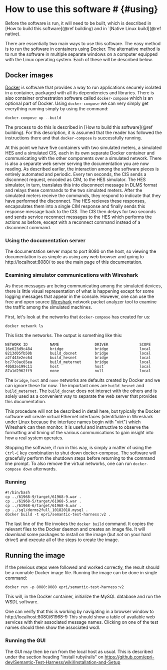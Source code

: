 # How to use this software # {#using}

Before the software is run, it will need to be built, which is described in [How to build this software](@ref building) and in `[Native Linux build](@ref native).

There are essentially two main ways to use this software.  The easy method is to run the software in containers using Docker.  The alternative method is to run the software in multiple separate windows on a computer equipped with the Linux operating system.  Each of these will be described below.  

## Docker images ##
[Docker](https://docs.docker.com/) is software that provides a way to run applications securely isolated in a container, packaged with all its dependencies and libraries.  There is also container orchestration software called `docker-compose` which is an optional part of Docker.  Using `docker-compose` we can very simply get everything running simply by using the command:

    docker-compose up --build

The process to do this is described in [How to build this software](@ref building).  For this description, it is assumed that the reader has followed the instructions there and that `docker-compose` is successfully running. 

At this point we have five containers with two simulated meters, a simulated HES and a simulated CIS, each in its own separate Docker container and communicating with the other components over a simulated network.  There is also a separate web server serving the documentation you are now reading.  As described earlier, the interaction among the software pieces is entirely automated and periodic.  Every ten seconds, the CIS sends a disconnect request, encoded as CIM, to the HES simulator.  The HES simulator, in turn, translates this into disconnect message in DLMS format and relays these commands to the two simulated meters.  After the simulated meters receive the commands, they respond to indicate that they have performed the disconnect.  The HES recieves these responses, encapsulates them into a single CIM response and finally sends this response message back to the CIS.  The CIS then delays for two seconds and sends service reconnect messages to the HES which performs the actions as before, except with a reconnect command instead of a disconnect command.

### Using the documentation server
The documentation server maps to port 8080 on the host, so viewing the documentation is as simple as using any web browser and going to http://localhost:8080/ to see the main page of this documentation.

### Examining simulator communications with Wireshark
As these messages are being communicating among the simulated devices, there is little visual representation of what is happening except for some logging messages that appear in the console.  However, one can use the free and open source [Wireshark](https://www.wireshark.org/#download) network packet analyzer tool to examine the traffic among the simulated machines.  

First, let's look at the networks that `docker-compose` has created for us:

    docker network ls

This lists the networks.  The output is something like this:

    NETWORK ID          NAME                DRIVER              SCOPE
    16e623d9c484        bridge              bridge              local
    8213d05fb50b        build_docnet        bridge              local
    a2f443e2ec64        build_hesnet        bridge              local
    bc77c8ac85ea        build_meternet      bridge              local
    40b82e199c11        host                host                local
    87a1d2962ff9        none                null                local

The `bridge`, `host` and `none` networks are defaults created by Docker and we can ignore these for now.  The important ones are `build_hesnet` and `build_meternet`.  The `build_docnet` does not interact with the others and is solely used as a convenient way to separate the web server that provides this documentation.



This procedure will not be described in detail here, but typically the Docker software will create virtual Ethernet interfaces (identifiable in Wireshark under Linux because the interface names begin with "virt") which Wireshark can then monitor.  It is useful and instructive to observe the formatting and timing of the various communications to gain insight into how a real system operates.

Stopping the software, if run in this way, is simply a matter of using the `Ctrl-C` key combination to shut down docker-compose.  The software will gracefully perform the shutdown steps before returning to the command line prompt.  To also remove the virtual networks, one can run `docker-compose down` afterwards.

### Running ###


```
#!/bin/bash
cp ../61968-9/target/61968-9.war .
cp ../61968-5/target/61968-5.war .
cp ../61968-6/target/61968-6.war .
cp ../sql/derms2full_10182018.mysql .
docker build -t epri/semantic-test-harness:v2 .
```

The last line of the file invokes the `docker build` command.  It copies the relevant files to the Docker daemon and creates an image file.  It will download some packages to install on the image (but *not* on your hard drive!)  and execute all of the steps to create the image.

## Running the image ##
If the previous steps were followed and worked correctly, the result should be a runnable Docker image file.  Running the image can be done in single command:

    docker run -p 8080:8080 epri/semantic-test-harness:v2

This will, in the Docker container, initialize the MySQL database and run the WSDL software.

One can verify that this is working by navigating in a browser window to http://localhost:8080/61968-9  This should show a table of available web services with their associated message names.  Clicking on one of the test names should then show the associated wsdl.

### Running the GUI ### 
The GUI may then be run from the local host as usual.  This is described under the section heading "install ruby/rails" on https://github.com/epri-dev/Semantic-Test-Harness/wiki/Installation-and-Setup

